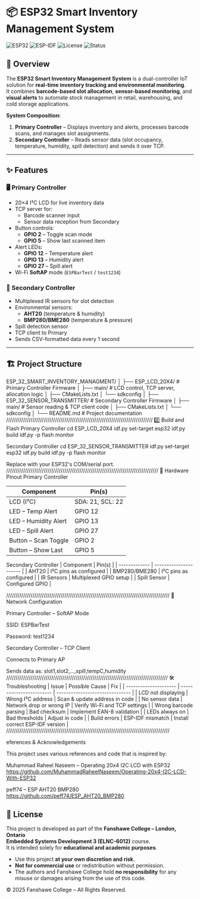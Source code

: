 # 📦 ESP32 Smart Inventory Management System

![ESP32](https://img.shields.io/badge/Platform-ESP32-blue)
![ESP-IDF](https://img.shields.io/badge/Framework-ESP--IDF-green)
![License](https://img.shields.io/badge/License-MIT-orange)
![Status](https://img.shields.io/badge/Status-Active-success)

## 📖 Overview
The **ESP32 Smart Inventory Management System** is a dual-controller IoT solution for **real-time inventory tracking and environmental monitoring**.  
It combines **barcode-based slot allocation**, **sensor-based monitoring**, and **visual alerts** to automate stock management in retail, warehousing, and cold storage applications.

**System Composition:**
1. **Primary Controller** – Displays inventory and alerts, processes barcode scans, and manages slot assignments.
2. **Secondary Controller** – Reads sensor data (slot occupancy, temperature, humidity, spill detection) and sends it over TCP.

---

## ✨ Features

### 🖥 Primary Controller
- 20×4 I²C LCD for live inventory data
- TCP server for:
  - Barcode scanner input
  - Sensor data reception from Secondary
- Button controls:
  - **GPIO 2** – Toggle scan mode
  - **GPIO 5** – Show last scanned item
- Alert LEDs:
  - **GPIO 12** – Temperature alert
  - **GPIO 13** – Humidity alert
  - **GPIO 27** – Spill alert
- Wi-Fi **SoftAP** mode (`ESPBarTest` / `test1234`)

### 📡 Secondary Controller
- Multiplexed IR sensors for slot detection
- Environmental sensors:
  - **AHT20** (temperature & humidity)
  - **BMP280/BME280** (temperature & pressure)
- Spill detection sensor
- TCP client to Primary
- Sends CSV-formatted data every 1 second

---

## 🏗 Project Structure
ESP_32_SMART_INVENTORY_MANAGMENT/
│
├── ESP_LCD_20X4/ # Primary Controller Firmware
│ ├── main/ # LCD control, TCP server, allocation logic
│ ├── CMakeLists.txt
│ └── sdkconfig
│
├── ESP_32_SENSOR_TRANSMITTER/ # Secondary Controller Firmware
│ ├── main/ # Sensor reading & TCP client code
│ ├── CMakeLists.txt
│ └── sdkconfig
│
└── README.md # Project documentation
//////////////////////////////////////////////////////////////////////////////
2️⃣ Build and Flash
Primary Controller
cd ESP_LCD_20X4
idf.py set-target esp32
idf.py build
idf.py -p <PORT> flash monitor

Secondary Controller
cd ESP_32_SENSOR_TRANSMITTER
idf.py set-target esp32
idf.py build
idf.py -p <PORT> flash monitor


Replace <PORT> with your ESP32's COM/serial port.
/////////////////////////////////////////////////////////////////////////////////
🔌 Hardware Pinout
Primary Controller

| Component            | Pin(s)           |
| -------------------- | ---------------- |
| LCD (I²C)            | SDA: 21, SCL: 22 |
| LED – Temp Alert     | GPIO 12          |
| LED – Humidity Alert | GPIO 13          |
| LED – Spill Alert    | GPIO 27          |
| Button – Scan Toggle | GPIO 2           |
| Button – Show Last   | GPIO 5           |


Secondary Controller
| Component     | Pin(s)                 |
| ------------- | ---------------------- |
| AHT20         | I²C pins as configured |
| BMP280/BME280 | I²C pins as configured |
| IR Sensors    | Multiplexed GPIO setup |
| Spill Sensor  | Configured GPIO        |

///////////////////////////////////////////////////////////////////////////////////////
📡 Network Configuration

Primary Controller – SoftAP Mode

SSID: ESPBarTest

Password: test1234

Secondary Controller – TCP Client

Connects to Primary AP

Sends data as: slot1,slot2,...,spill,tempC,humidity
//////////////////////////////////////////////////////////////////////////////////////
🛠 Troubleshooting
| Issue                 | Possible Cause           | Fix                             |
| --------------------- | ------------------------ | ------------------------------- |
| LCD not displaying    | Wrong I²C address        | Scan & update address in code   |
| No sensor data        | Network drop or wrong IP | Verify Wi-Fi and TCP settings   |
| Wrong barcode parsing | Bad checksum             | Implement EAN-8 validation      |
| LEDs always on        | Bad thresholds           | Adjust in code                  |
| Build errors          | ESP-IDF mismatch         | Install correct ESP-IDF version |
///////////////////////////////////////////////////////////////////////////////////////

eferences & Acknowledgements

This project uses various references and code that is inspired by:

Muhammad Raheel Naseem – Operating 20x4 I2C LCD with ESP32
https://github.com/MuhammadRaheelNaseem/Operating-20x4-I2C-LCD-With-ESP32

peff74 – ESP AHT20 BMP280
https://github.com/peff74/ESP_AHT20_BMP280

## 📜 License
This project is developed as part of the **Fanshawe College – London, Ontario**  
**Embedded Systems Development 3 (ELNC-6012)** course.  
It is intended solely for **educational and academic purposes**.

- Use this project **at your own discretion and risk**.  
- **Not for commercial use** or redistribution without permission.  
- The authors and Fanshawe College hold **no responsibility** for any misuse or damages arising from the use of this code.

© 2025 Fanshawe College – All Rights Reserved.
